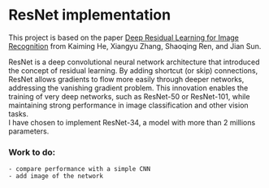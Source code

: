 # ResNet implementation

This project is based on the paper [Deep Residual Learning for Image Recognition](https://arxiv.org/pdf/1512.03385) from Kaiming He, Xiangyu Zhang, Shaoqing Ren, and Jian Sun.  

ResNet is a deep convolutional neural network architecture that introduced the concept of residual learning. By adding shortcut (or skip) connections, ResNet allows gradients to flow more easily through deeper networks, addressing the vanishing gradient problem. This innovation enables the training of very deep networks, such as ResNet-50 or ResNet-101, while maintaining strong performance in image classification and other vision tasks.  
I have chosen to implement ResNet-34, a model with more than 2 millions parameters.  

 ### Work to do:
    - compare performance with a simple CNN
    - add image of the network
